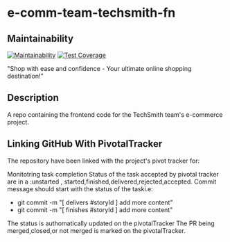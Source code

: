 # e-comm-team-techsmith-fn

## Maintainability

[![Maintainability](https://api.codeclimate.com/v1/badges/5758ec3353e0560c2e43/maintainability)](https://codeclimate.com/github/atlp-rwanda/e-comm-team-techsmith-fn/maintainability)
[![Test Coverage](https://api.codeclimate.com/v1/badges/5758ec3353e0560c2e43/test_coverage)](https://codeclimate.com/github/atlp-rwanda/e-comm-team-techsmith-fn/test_coverage)

"Shop with ease and confidence - Your ultimate online shopping destination!"

## Description

A repo containing the frontend code for the TechSmith team's e-commerce project.

## Linking GitHub With PivotalTracker

The repository have been linked with the project's pivot tracker for:

Monitotring task completion
Status of the task accepted by pivotal tracker are in a :unstarted , started,finished,delivered,rejected,accepted.
Commit message should start with the status of the taski.e:

- git commit -m "[ delivers #storyId ] add more content"
- git commit -m "[ finishes #storyId ] add more content"

The status is authomatically updated on the pivotalTracker
The PR being merged,closed,or not merged is marked on the pivotalTracker.
